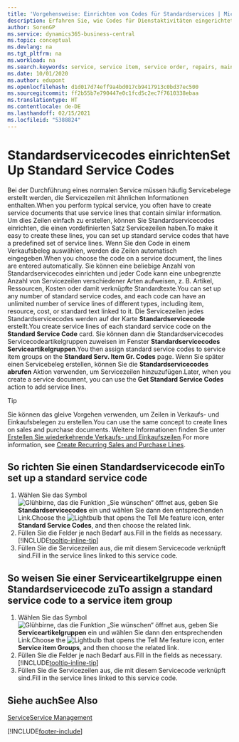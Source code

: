```yaml
---
title: 'Vorgehensweise: Einrichten von Codes für Standardservices | Microsoft Docs'
description: Erfahren Sie, wie Codes für Dienstaktivitäten eingerichtet werden, die Sie häufig ausführen.
author: SorenGP
ms.service: dynamics365-business-central
ms.topic: conceptual
ms.devlang: na
ms.tgt_pltfrm: na
ms.workload: na
ms.search.keywords: service, service item, service order, repairs, maintenance
ms.date: 10/01/2020
ms.author: edupont
ms.openlocfilehash: d1d017d74eff9a4bd017cb9417913c0bd37ec500
ms.sourcegitcommit: ff2b55b7e790447e0c1fcd5c2ec7f7610338ebaa
ms.translationtype: HT
ms.contentlocale: de-DE
ms.lasthandoff: 02/15/2021
ms.locfileid: "5388824"
---
```

# <a name="set-up-standard-service-codes"></a><span data-ttu-id="06739-103">Standardservicecodes einrichten</span><span class="sxs-lookup"><span data-stu-id="06739-103">Set Up Standard Service Codes</span></span>

<span data-ttu-id="06739-104">Bei der Durchführung eines normalen Service müssen häufig Servicebelege erstellt werden, die Servicezeilen mit ähnlichen Informationen enthalten.</span><span class="sxs-lookup"><span data-stu-id="06739-104">When you perform typical service, you often have to create service documents that use service lines that contain similar information.</span></span> <span data-ttu-id="06739-105">Um dies Zeilen einfach zu erstellen, können Sie Standardservicecodes einrichten, die einen vordefinierten Satz Servicezeilen haben.</span><span class="sxs-lookup"><span data-stu-id="06739-105">To make it easy to create these lines, you can set up standard service codes that have a predefined set of service lines.</span></span> <span data-ttu-id="06739-106">Wenn Sie den Code in einem Verkaufsbeleg auswählen, werden die Zeilen automatisch eingegeben.</span><span class="sxs-lookup"><span data-stu-id="06739-106">When you choose the code on a service document, the lines are entered automatically.</span></span> <span data-ttu-id="06739-107">Sie können eine beliebige Anzahl von Standardservicecodes einrichten und jeder Code kann eine unbegrenzte Anzahl von Servicezeilen verschiedener Arten aufweisen, z. B. Artikel, Ressourcen, Kosten oder damit verknüpfte Standardtexte.</span><span class="sxs-lookup"><span data-stu-id="06739-107">You can set up any number of standard service codes, and each code can have an unlimited number of service lines of different types, including item, resource, cost, or standard text linked to it.</span></span> <span data-ttu-id="06739-108">Die Servicezeilen jedes Standardservicecodes werden auf der Karte **Standardservicecode** erstellt.</span><span class="sxs-lookup"><span data-stu-id="06739-108">You create service lines of each standard service code on the **Standard Service Code** card.</span></span> <span data-ttu-id="06739-109">Sie können dann die Standardservicecodes Servicecodeartikelgruppen zuweisen im Fenster **Standardservicecodes Serviceartikelgruppen**.</span><span class="sxs-lookup"><span data-stu-id="06739-109">You then assign standard service codes to service item groups on the **Standard Serv. Item Gr. Codes** page.</span></span> <span data-ttu-id="06739-110">Wenn Sie später einen Servicebeleg erstellen, können Sie die **Standardservicecodes abrufen** Aktion verwenden, um Servicezeilen hinzuzufügen.</span><span class="sxs-lookup"><span data-stu-id="06739-110">Later, when you create a service document, you can use the **Get Standard Service Codes** action to add service lines.</span></span>  
  
> [!Tip]
> <span data-ttu-id="06739-111">Sie können das gleive Vorgehen verwenden, um Zeilen in Verkaufs- und Einkaufsbelegen zu erstellen.</span><span class="sxs-lookup"><span data-stu-id="06739-111">You can use the same concept to create lines on sales and purchase documents.</span></span> <span data-ttu-id="06739-112">Weitere Informationen finden Sie unter [Erstellen Sie wiederkehrende Verkaufs- und Einkaufszeilen](sales-how-work-standard-lines.md).</span><span class="sxs-lookup"><span data-stu-id="06739-112">For more information, see [Create Recurring Sales and Purchase Lines](sales-how-work-standard-lines.md).</span></span>  
  
## <a name="to-set-up-a-standard-service-code"></a><span data-ttu-id="06739-113">So richten Sie einen Standardservicecode ein</span><span class="sxs-lookup"><span data-stu-id="06739-113">To set up a standard service code</span></span>

1. <span data-ttu-id="06739-114">Wählen Sie das Symbol ![Glühbirne, das die Funktion „Sie wünschen“ öffnet](media/ui-search/search_small.png "Was möchten Sie tun?") aus, geben Sie **Standardservicecodes** ein und wählen Sie dann den entsprechenden Link.</span><span class="sxs-lookup"><span data-stu-id="06739-114">Choose the ![Lightbulb that opens the Tell Me feature](media/ui-search/search_small.png "Tell me what you want to do") icon, enter **Standard Service Codes**, and then choose the related link.</span></span>  
2. <span data-ttu-id="06739-115">Füllen Sie die Felder je nach Bedarf aus.</span><span class="sxs-lookup"><span data-stu-id="06739-115">Fill in the fields as necessary.</span></span> [!INCLUDE[tooltip-inline-tip](includes/tooltip-inline-tip_md.md)]  
3. <span data-ttu-id="06739-116">Füllen Sie die Servicezeilen aus, die mit diesem Servicecode verknüpft sind.</span><span class="sxs-lookup"><span data-stu-id="06739-116">Fill in the service lines linked to this service code.</span></span>  

## <a name="to-assign-a-standard-service-code-to-a-service-item-group"></a><span data-ttu-id="06739-117">So weisen Sie einer Serviceartikelgruppe einen Standardservicecode zu</span><span class="sxs-lookup"><span data-stu-id="06739-117">To assign a standard service code to a service item group</span></span>

1. <span data-ttu-id="06739-118">Wählen Sie das Symbol ![Glühbirne, das die Funktion „Sie wünschen“ öffnet](media/ui-search/search_small.png "Was möchten Sie tun?") aus, geben Sie **Serviceartikelgruppen** ein und wählen Sie dann den entsprechenden Link.</span><span class="sxs-lookup"><span data-stu-id="06739-118">Choose the ![Lightbulb that opens the Tell Me feature](media/ui-search/search_small.png "Tell me what you want to do") icon, enter **Service item Groups**, and then choose the related link.</span></span>  
2. <span data-ttu-id="06739-119">Füllen Sie die Felder je nach Bedarf aus.</span><span class="sxs-lookup"><span data-stu-id="06739-119">Fill in the fields as necessary.</span></span> [!INCLUDE[tooltip-inline-tip](includes/tooltip-inline-tip_md.md)]
3. <span data-ttu-id="06739-120">Füllen Sie die Servicezeilen aus, die mit diesem Servicecode verknüpft sind.</span><span class="sxs-lookup"><span data-stu-id="06739-120">Fill in the service lines linked to this service code.</span></span>  

## <a name="see-also"></a><span data-ttu-id="06739-121">Siehe auch</span><span class="sxs-lookup"><span data-stu-id="06739-121">See Also</span></span>

[<span data-ttu-id="06739-122">Service</span><span class="sxs-lookup"><span data-stu-id="06739-122">Service Management</span></span>](service-service.md)

[!INCLUDE[footer-include](includes/footer-banner.md)]